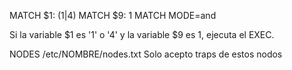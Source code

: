 MATCH $1: (1|4)
MATCH $9: 1
MATCH MODE=and

Si la variable $1 es '1' o '4' y la variable $9 es 1, ejecuta el EXEC.


NODES /etc/NOMBRE/nodes.txt
Solo acepto traps de estos nodos
